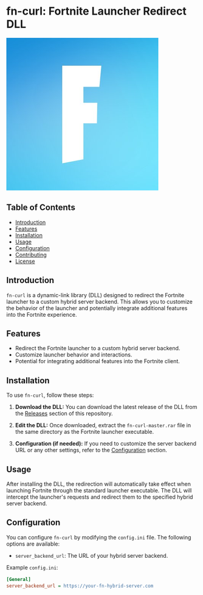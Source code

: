 # fn-curl: Fortnite Launcher Redirect DLL

![Project Logo](Logo.png) <!-- If you have a logo, place it in the repository and link it here -->

## Table of Contents

- [Introduction](#introduction)
- [Features](#features)
- [Installation](#installation)
- [Usage](#usage)
- [Configuration](#configuration)
- [Contributing](#contributing)
- [License](#license)

## Introduction

`fn-curl` is a dynamic-link library (DLL) designed to redirect the Fortnite launcher to a custom hybrid server backend. This allows you to customize the behavior of the launcher and potentially integrate additional features into the Fortnite experience.

## Features

- Redirect the Fortnite launcher to a custom hybrid server backend.
- Customize launcher behavior and interactions.
- Potential for integrating additional features into the Fortnite client.

## Installation

To use `fn-curl`, follow these steps:

1. **Download the DLL:** You can download the latest release of the DLL from the [Releases](https://github.com/yourusername/fn-curl/releases) section of this repository.

2. **Edit the DLL:** Once downloaded, extract the `fn-curl-master.rar` file in the same directory as the Fortnite launcher executable.

3. **Configuration (if needed):** If you need to customize the server backend URL or any other settings, refer to the [Configuration](#configuration) section.

## Usage

After installing the DLL, the redirection will automatically take effect when launching Fortnite through the standard launcher executable. The DLL will intercept the launcher's requests and redirect them to the specified hybrid server backend.

## Configuration

You can configure `fn-curl` by modifying the `config.ini` file. The following options are available:

- `server_backend_url`: The URL of your hybrid server backend.

Example `config.ini`:

```ini
[General]
server_backend_url = https://your-fn-hybrid-server.com
